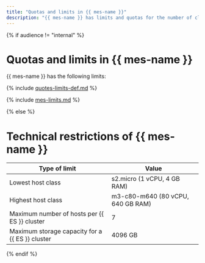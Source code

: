 ```yaml
---
title: "Quotas and limits in {{ mes-name }}"
description: "{{ mes-name }} has limits and quotas for the number of clusters, total number of processor cores for all hosts, total amount of RAM for all hosts, and total storage for all clusters per cloud. For more information about the service restrictions, read this article."
---
```


{% if audience != "internal" %}

# Quotas and limits in {{ mes-name }}

{{ mes-name }} has the following limits:

{% include [quotes-limits-def.md](../../_includes/quotes-limits-def.md) %}

{% include [mes-limits.md](../../_includes/mdb/mes-limits.md) %}

{% else %}

# Technical restrictions of {{ mes-name }}

| Type of limit | Value |
|----------------------------------------------------------|-----------------------------------|
| Lowest host class | s2.micro (1 vCPU, 4 GB RAM) |
| Highest host class | m3-c80-m640 (80 vCPU, 640 GB RAM) |
| Maximum number of hosts per {{ ES }} cluster | 7 |
| Maximum storage capacity for a {{ ES }} cluster | 4096 GB |

{% endif %}
